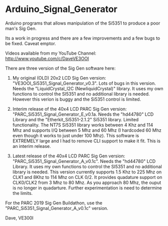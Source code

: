 # Arduino_Signal_Generator
Arduino programs that allows manipulation of the Si5351 to produce a poor man's Sig Gen. 

Its a work in progress and there are a few improvements and a few bugs to be fixed. Caveat emptor.

Videos available from my YouTube Channel: 
http://www.youtube.com/c/DaveVE3OOI 

There are three version of the Sig Gen software here:

1) My original (OLD) 20x2 LCD Sig Gen version: "VE3OOI_Si5351_Signal_Generator_v0.3". Lots of bugs in this version.  Needs the "LiquidCrystal_I2C (NewliquidCrystal)" library.  It uses my own functions to control the SI5351 and no additional library is needed.  However this verion is buggy and the Si5351 control is limited.


2) Interim release of the 40x4 LCD PARC Sig Gen version: "PARC_Si5351_Signal_Generator_E_v0.1a. Needs the "hd44780" LCD Library and the "Etherkit_Si5351-2.1.2" Si5351 library.  Limited functionality. The NT7S Si5351 library works between 4 Khz and 114 Mhz and supports I/Q between 5 Mhz and 60 Mhz (I hardcoded 60 Mhz even though it works to just under 100 Mhz).  This software is EXTREMELY large and I had to remove CLI support to make it fit. This is an interim release.


3) Latest release of the 40x4 LCD PARC Sig Gen version: "PARC_Si5351_Signal_Generator_A_v0.1c". Needs the "hd44780" LCD Library. It uses my own functions to control the SI5351 and no additional library is needed. This version currently supports 1.5 Khz to 225 Mhz on CLK1 and 8Khz to 114 Mhz on CLK 0/2.  It provides quadature support on CLK0/CLK2 from 3 Mhz to 80 Mhz.  As you approach 80 Mhz, the ouput is no longer in quadarture.  Further experimentation is need to determine the limits.


For the PARC 2019 Sig Gen Buildathon, use the "PARC_Si5351_Signal_Generator_A_v0.1c" version.  


Dave, VE300I
